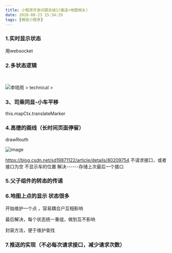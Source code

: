 ```yaml
---
title: 小程序开发问题总结1(推送+地图相关)
date: 2018-08-23 15:34:29
tags: [微信小程序]
---
```


### 1.实时显示状态

用websocket

### 2.多状态逻辑 
<br><!--more-->

![李晓雨 > technical >](https://static.daojia.com/assets/project/tosimple-pic/imag1_1535010242559.png) 

### 3、司乘同显-小车平移

this.mapCtx.translateMarker
### 4.高德的画线（长时间页面停留）

drawRouth

![image](https://static.daojia.com/assets/project/tosimple-pic/imag2_1535010245694.png)

https://blog.csdn.net/sd19871122/article/details/80209754
不请求接口，或者接口为空
不显示车的位置
解决------存储上次最后一个接口
### 5.父子组件的转态的传递
### 6.地图上点的显示 状态很多

开始维护一个点 ，容易耦合户互相影响  

最后解决，每个状态统一重组，做到互不影响  

封装方法，便于维护查找  

### 7.推送的实现（不必每次请求接口，减少请求次数）















